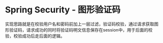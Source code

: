 # Spring Security - 图形验证码



实现思路就是在校验用户名和密码前加上一层过滤，验证码校验，通过请求获取图形验证码，请求成功的同时将验证码明文信息保存在session中，用于后面的校验，校验成功后走后面的逻辑。